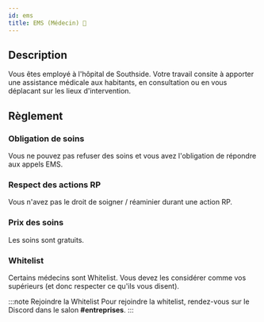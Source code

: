 ```yaml
---
id: ems
title: EMS (Médecin) 💊
---
```


## Description
Vous êtes employé à l'hôpital de Southside. Votre travail consite à apporter une assistance médicale aux habitants, en consultation ou en vous déplacant sur les lieux d'intervention.

## Règlement

### Obligation de soins
Vous ne pouvez pas refuser des soins et vous avez l'obligation de répondre aux appels EMS.

### Respect des actions RP
Vous n'avez pas le droit de soigner / réaminier durant une action RP.

### Prix des soins
Les soins sont gratuits.

### Whitelist
Certains médecins sont Whitelist. Vous devez les considérer comme vos supérieurs (et donc respecter ce qu'ils vous disent).

:::note Rejoindre la Whitelist
Pour rejoindre la whitelist, rendez-vous sur le Discord dans le salon <b>#entreprises</b>.
:::